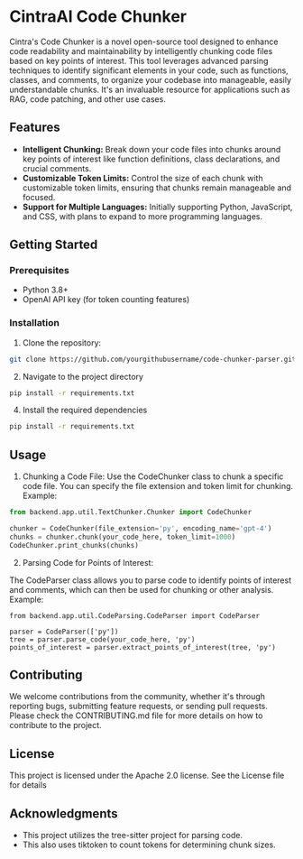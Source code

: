 # CintraAI Code Chunker

Cintra's Code Chunker is a novel open-source tool designed to enhance code readability and maintainability by intelligently chunking code files based on key points of interest. This tool leverages advanced parsing techniques to identify significant elements in your code, such as functions, classes, and comments, to organize your codebase into manageable, easily understandable chunks. It's an invaluable resource for applications such as RAG, code patching, and other use cases.

## Features

- **Intelligent Chunking:** Break down your code files into chunks around key points of interest like function definitions, class declarations, and crucial comments.
- **Customizable Token Limits:** Control the size of each chunk with customizable token limits, ensuring that chunks remain manageable and focused.
- **Support for Multiple Languages:** Initially supporting Python, JavaScript, and CSS, with plans to expand to more programming languages.
  
## Getting Started

### Prerequisites

- Python 3.8+
- OpenAI API key (for token counting features)

### Installation

1. Clone the repository:
```sh
git clone https://github.com/yourgithubusername/code-chunker-parser.git
```

2. Navigate to the project directory
```sh
pip install -r requirements.txt
```
4. Install the required dependencies
```sh
pip install -r requirements.txt
```
## Usage
1. Chunking a Code File:
Use the CodeChunker class to chunk a specific code file. You can specify the file extension and token limit for chunking.
Example:
```py
from backend.app.util.TextChunker.Chunker import CodeChunker

chunker = CodeChunker(file_extension='py', encoding_name='gpt-4')
chunks = chunker.chunk(your_code_here, token_limit=1000)
CodeChunker.print_chunks(chunks)
```
2. Parsing Code for Points of Interest:

The CodeParser class allows you to parse code to identify points of interest and comments, which can then be used for chunking or other analysis.
Example:
```
from backend.app.util.CodeParsing.CodeParser import CodeParser

parser = CodeParser(['py'])
tree = parser.parse_code(your_code_here, 'py')
points_of_interest = parser.extract_points_of_interest(tree, 'py')
```

## Contributing
We welcome contributions from the community, whether it's through reporting bugs, submitting feature requests, or sending pull requests. Please check the CONTRIBUTING.md file for more details on how to contribute to the project.

## License
This project is licensed under the Apache 2.0 license. See the License file for details

## Acknowledgments
- This project utilizes the tree-sitter project for parsing code.
- This also uses tiktoken to count tokens for determining chunk sizes.



